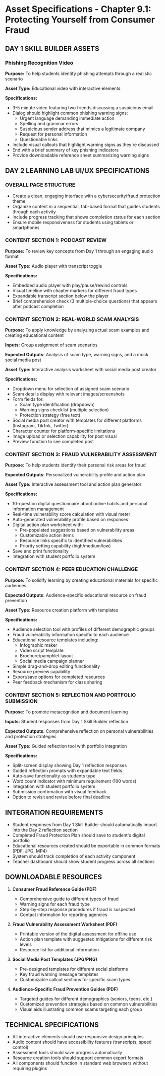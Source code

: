 # Asset Specifications - Chapter 9.1: Protecting Yourself from Consumer Fraud

## DAY 1 SKILL BUILDER ASSETS

### Phishing Recognition Video

**Purpose:** To help students identify phishing attempts through a realistic scenario

**Asset Type:** Educational video with interactive elements

**Specifications:**
- 3-5 minute video featuring two friends discussing a suspicious email
- Dialog should highlight common phishing warning signs:
  - Urgent language demanding immediate action
  - Spelling and grammar errors
  - Suspicious sender address that mimics a legitimate company
  - Request for personal information
  - Questionable links
- Include visual callouts that highlight warning signs as they're discussed
- End with a brief summary of key phishing indicators
- Provide downloadable reference sheet summarizing warning signs

## DAY 2 LEARNING LAB UI/UX SPECIFICATIONS

### OVERALL PAGE STRUCTURE

- Create a clean, engaging interface with a cybersecurity/fraud protection theme
- Organize content in a sequential, tab-based format that guides students through each activity
- Include progress tracking that shows completion status for each section
- Ensure mobile responsiveness for students using tablets or smartphones

### CONTENT SECTION 1: PODCAST REVIEW

**Purpose:** To review key concepts from Day 1 through an engaging audio format

**Asset Type:** Audio player with transcript toggle

**Specifications:**
- Embedded audio player with play/pause/rewind controls
- Visual timeline with chapter markers for different fraud types
- Expandable transcript section below the player
- Brief comprehension check (3 multiple-choice questions) that appears after podcast completion

### CONTENT SECTION 2: REAL-WORLD SCAM ANALYSIS

**Purpose:** To apply knowledge by analyzing actual scam examples and creating educational content

**Inputs:** Group assignment of scam scenarios

**Expected Outputs:** Analysis of scam type, warning signs, and a mock social media post

**Asset Type:** Interactive analysis worksheet with social media post creator

**Specifications:**
- Dropdown menu for selection of assigned scam scenario
- Scam details display with relevant images/screenshots
- Form fields for:
    - Scam type identification (dropdown)
    - Warning signs checklist (multiple selection)
    - Protection strategy (free text)
- Social media post creator with templates for different platforms (Instagram, TikTok, Twitter)
- Character counter for platform-specific limitations
- Image upload or selection capability for post visual
- Preview function to see completed post

### CONTENT SECTION 3: FRAUD VULNERABILITY ASSESSMENT

**Purpose:** To help students identify their personal risk areas for fraud

**Expected Outputs:** Personalized vulnerability profile and action plan

**Asset Type:** Interactive assessment tool and action plan generator

**Specifications:**
- 10-question digital questionnaire about online habits and personal information management
- Real-time vulnerability score calculation with visual meter
- Auto-generated vulnerability profile based on responses
- Digital action plan worksheet with:
    - Pre-populated suggestions based on vulnerability areas
    - Customizable action items
    - Resource links specific to identified vulnerabilities
    - Priority setting capability (high/medium/low)
- Save and print functionality
- Integration with student portfolio system

### CONTENT SECTION 4: PEER EDUCATION CHALLENGE

**Purpose:** To solidify learning by creating educational materials for specific audiences

**Expected Outputs:** Audience-specific educational resource on fraud prevention

**Asset Type:** Resource creation platform with templates

**Specifications:**
- Audience selection tool with profiles of different demographic groups
- Fraud vulnerability information specific to each audience
- Educational resource templates including:
    - Infographic maker
    - Video script template
    - Brochure/pamphlet layout
    - Social media campaign planner
- Simple drag-and-drop editing functionality
- Resource preview capability
- Export/save options for completed resources
- Peer feedback mechanism for class sharing

### CONTENT SECTION 5: REFLECTION AND PORTFOLIO SUBMISSION

**Purpose:** To promote metacognition and document learning

**Inputs:** Student responses from Day 1 Skill Builder reflection

**Expected Outputs:** Comprehensive reflection on personal vulnerabilities and protection strategies

**Asset Type:** Guided reflection tool with portfolio integration

**Specifications:**
- Split-screen display showing Day 1 reflection responses
- Guided reflection prompts with expandable text fields
- Auto-save functionality as students type
- Word count indicator with minimum requirement (100 words)
- Integration with student portfolio system
- Submission confirmation with visual feedback
- Option to revisit and revise before final deadline

## INTEGRATION REQUIREMENTS

- Student responses from Day 1 Skill Builder should automatically import into the Day 2 reflection section
- Completed Fraud Protection Plan should save to student's digital portfolio
- Educational resources created should be exportable in common formats (PDF, JPG, MP4)
- System should track completion of each activity component
- Teacher dashboard should show student progress across all sections

## DOWNLOADABLE RESOURCES

1. **Consumer Fraud Reference Guide (PDF)**
   - Comprehensive guide to different types of fraud
   - Warning signs for each fraud type
   - Step-by-step response procedures if fraud is suspected
   - Contact information for reporting agencies

2. **Fraud Vulnerability Assessment Worksheet (PDF)**
   - Printable version of the digital assessment for offline use
   - Action plan template with suggested mitigations for different risk levels
   - Resource list for additional information

3. **Social Media Post Templates (JPG/PNG)**
   - Pre-designed templates for different social platforms
   - Key fraud warning message templates
   - Customizable callout sections for specific scam types

4. **Audience-Specific Fraud Prevention Guides (PDF)**
   - Targeted guides for different demographics (seniors, teens, etc.)
   - Customized prevention strategies based on common vulnerabilities
   - Visual aids illustrating common scams targeting each group

## TECHNICAL SPECIFICATIONS

- All interactive elements should use responsive design principles
- Audio content should have accessibility features (transcripts, speed control)
- Assessment tools should save progress automatically
- Resource creation tools should support common export formats
- All components should function in standard web browsers without requiring plugins